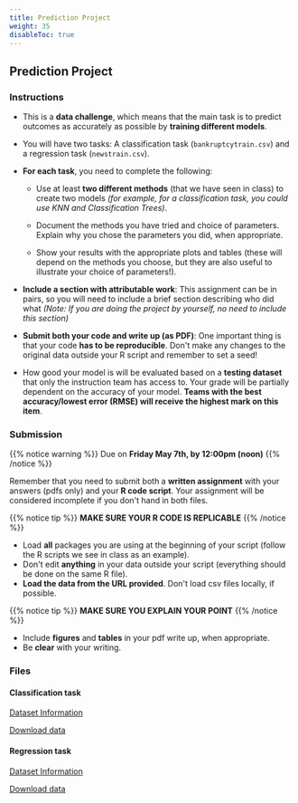 ```yaml
---
title: Prediction Project
weight: 35
disableToc: true
---
```


## Prediction Project

### Instructions

- This is a **data challenge**, which means that the main task is to predict outcomes as accurately as possible by **training different models**.

- You will have two tasks: A classification task (`bankruptcytrain.csv`) and a regression task (`newstrain.csv`).

- **For each task**, you need to complete the following:

	- Use at least **two different methods** (that we have seen in class) to create two models *(for example, for a classification task, you could use KNN and Classification Trees)*.

	- Document the methods you have tried and choice of parameters. Explain why you chose the parameters you did, when appropriate.

	- Show your results with the appropriate plots and tables (these will depend on the methods you choose, but they are also useful to illustrate your choice of parameters!).

- **Include a section with attributable work**: This assignment can be in pairs, so you will need to include a brief section describing who did what *(Note: If you are doing the project by yourself, no need to include this section)*

- **Submit both your code and write up (as PDF)**: One important thing is that your code **has to be reproducible**. Don't make any changes to the original data outside your R script and remember to set a seed!

- How good your model is will be evaluated based on a **testing dataset** that only the instruction team has access to. Your grade will be partially dependent on the accuracy of your model. **Teams with the best accuracy/lowest error (RMSE) will receive the highest mark on this item**.

### Submission

{{% notice warning %}}
Due on **Friday May 7th, by 12:00pm (noon)**
{{% /notice %}}

Remember that you need to submit both a **written assignment** with your answers (pdfs only) and your **R code script**. Your assignment will be considered incomplete if you don't hand in both files.

{{% notice tip %}}
**MAKE SURE YOUR R CODE IS REPLICABLE**
{{% /notice %}} 

- Load **all** packages you are using at the beginning of your script (follow the R scripts we see in class as an example).
- Don't edit **anything** in your data outside your script (everything should be done on the same R file).
- **Load the data from the URL provided**. Don't load csv files locally, if possible.

{{% notice tip %}}
**MAKE SURE YOU EXPLAIN YOUR POINT**
{{% /notice %}} 

- Include **figures** and **tables** in your pdf write up, when appropriate.
- Be **clear** with your writing. 


### Files

#### Classification task

<a onclick="ga('send', 'event', 'External-Link','click','class_info','0','Link');" href="https://sta235.netlify.app/assignments/predictionproject/code/bankruptcy.html" target="_blank" class="btn btn-default">Dataset Information<i class="fas fa-info-circle"></i></a>

<a onclick="ga('send', 'event', 'External-Link','click','class_code','0','Link');" href="https://raw.githubusercontent.com/maibennett/sta235/main/exampleSite/content/Assignments/PredictionProject/data/bankruptcytrain.csv" target="_blank" class="btn btn-default">Download data<i class="fas fa-download"></i></a>

#### Regression task

<a onclick="ga('send', 'event', 'External-Link','click','reg_info','0','Link');" href="https://sta235.netlify.app/assignments/predictionproject/code/news.html" target="_blank" class="btn btn-default">Dataset Information<i class="fas fa-info-circle"></i></a>

<a onclick="ga('send', 'event', 'External-Link','click','reg_code','0','Link');" href="https://raw.githubusercontent.com/maibennett/sta235/main/exampleSite/content/Assignments/PredictionProject/data/newstrain.csv" target="_blank" class="btn btn-default">Download data<i class="fas fa-download"></i></a>
